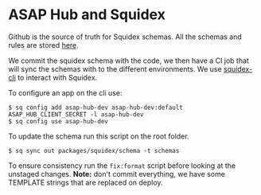 # ASAP Hub and Squidex

Github is the source of truth for Squidex schemas. All the schemas and rules are stored [here](https://github.com/yldio/asap-hub/tree/master/packages/squidex/schema).

We commit the squidex schema with the code, we then have a CI job that will sync the schemas with to the different environments.
We use [squidex-cli](https://github.com/Squidex/squidex-samples/releases) to interact with Squidex.

To configure an app on the cli use:

```
$ sq config add asap-hub-dev asap-hub-dev:default ASAP_HUB_CLIENT_SECRET -l asap-hub-dev
$ sq config use asap-hub-dev
```

To update the schema run this script on the root folder.

```
$ sq sync out packages/squidex/schema -t schemas
```

To ensure consistency run the `fix:format` script before looking at the unstaged changes.
**Note:** don't commit everything, we have some TEMPLATE strings that are replaced on deploy.

